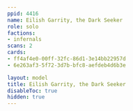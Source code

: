 ```yaml
---
ppid: 4416
name: Eilish Garrity, the Dark Seeker
role: solo
factions:
- infernals
scans: 2
cards:
- ff4af4e0-00ff-32fc-86d1-3e14bb22957d
- 6e263af3-5f72-3d7b-bfc8-aefdeb4d6b3e

layout: model
title: Eilish Garrity, the Dark Seeker
disableToc: true
hidden: true
---
```

